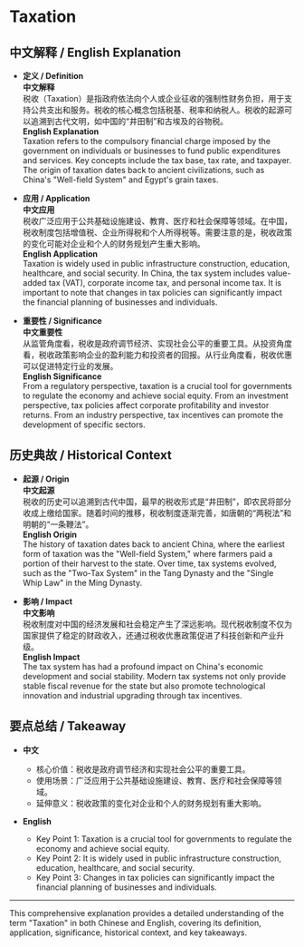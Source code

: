# Taxation

## 中文解释 / English Explanation

* **定义 / Definition**  
  **中文解释**  
  税收（Taxation）是指政府依法向个人或企业征收的强制性财务负担，用于支持公共支出和服务。税收的核心概念包括税基、税率和纳税人。税收的起源可以追溯到古代文明，如中国的“井田制”和古埃及的谷物税。  
  **English Explanation**  
  Taxation refers to the compulsory financial charge imposed by the government on individuals or businesses to fund public expenditures and services. Key concepts include the tax base, tax rate, and taxpayer. The origin of taxation dates back to ancient civilizations, such as China's "Well-field System" and Egypt's grain taxes.

* **应用 / Application**  
  **中文应用**  
  税收广泛应用于公共基础设施建设、教育、医疗和社会保障等领域。在中国，税收制度包括增值税、企业所得税和个人所得税等。需要注意的是，税收政策的变化可能对企业和个人的财务规划产生重大影响。  
  **English Application**  
  Taxation is widely used in public infrastructure construction, education, healthcare, and social security. In China, the tax system includes value-added tax (VAT), corporate income tax, and personal income tax. It is important to note that changes in tax policies can significantly impact the financial planning of businesses and individuals.

* **重要性 / Significance**  
  **中文重要性**  
  从监管角度看，税收是政府调节经济、实现社会公平的重要工具。从投资角度看，税收政策影响企业的盈利能力和投资者的回报。从行业角度看，税收优惠可以促进特定行业的发展。  
  **English Significance**  
  From a regulatory perspective, taxation is a crucial tool for governments to regulate the economy and achieve social equity. From an investment perspective, tax policies affect corporate profitability and investor returns. From an industry perspective, tax incentives can promote the development of specific sectors.

## 历史典故 / Historical Context

* **起源 / Origin**  
  **中文起源**  
  税收的历史可以追溯到古代中国，最早的税收形式是“井田制”，即农民将部分收成上缴给国家。随着时间的推移，税收制度逐渐完善，如唐朝的“两税法”和明朝的“一条鞭法”。  
  **English Origin**  
  The history of taxation dates back to ancient China, where the earliest form of taxation was the "Well-field System," where farmers paid a portion of their harvest to the state. Over time, tax systems evolved, such as the "Two-Tax System" in the Tang Dynasty and the "Single Whip Law" in the Ming Dynasty.

* **影响 / Impact**  
  **中文影响**  
  税收制度对中国的经济发展和社会稳定产生了深远影响。现代税收制度不仅为国家提供了稳定的财政收入，还通过税收优惠政策促进了科技创新和产业升级。  
  **English Impact**  
  The tax system has had a profound impact on China's economic development and social stability. Modern tax systems not only provide stable fiscal revenue for the state but also promote technological innovation and industrial upgrading through tax incentives.

## 要点总结 / Takeaway

* **中文**  
  - 核心价值：税收是政府调节经济和实现社会公平的重要工具。  
  - 使用场景：广泛应用于公共基础设施建设、教育、医疗和社会保障等领域。  
  - 延伸意义：税收政策的变化对企业和个人的财务规划有重大影响。

* **English**  
  - Key Point 1: Taxation is a crucial tool for governments to regulate the economy and achieve social equity.  
  - Key Point 2: It is widely used in public infrastructure construction, education, healthcare, and social security.  
  - Key Point 3: Changes in tax policies can significantly impact the financial planning of businesses and individuals.

---

This comprehensive explanation provides a detailed understanding of the term "Taxation" in both Chinese and English, covering its definition, application, significance, historical context, and key takeaways.